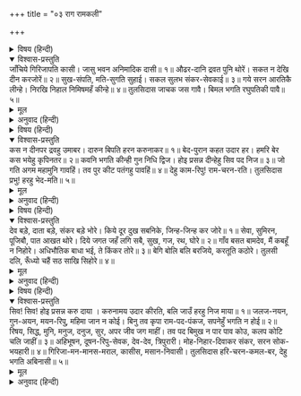 +++
title = "०३ राग रामकली"

+++


<details><summary>विषय (हिन्दी)</summary>

(६)
</details>

<details open><summary>विश्वास-प्रस्तुति</summary>
जाँचिये गिरिजापति कासी।  
जासु भवन अनिमादिक दासी॥ १॥  
औढर-दानि द्रवत पुनि थोरें।  
सकत न देखि दीन करजोरें॥ २॥  
सुख-संपति, मति-सुगति सुहाई।  
सकल सुलभ संकर-सेवकाई॥ ३॥  
गये सरन आरतिकै लीन्हे।  
निरखि निहाल निमिषमहँ कीन्हे॥ ४॥  
तुलसिदास जाचक जस गावै।  
बिमल भगति रघुपतिकी पावै॥ ५॥
</details>

<details><summary>मूल</summary>

जाँचिये गिरिजापति कासी।  
जासु भवन अनिमादिक दासी॥ १॥  
औढर-दानि द्रवत पुनि थोरें।  
सकत न देखि दीन करजोरें॥ २॥  
सुख-संपति, मति-सुगति सुहाई।  
सकल सुलभ संकर-सेवकाई॥ ३॥  
गये सरन आरतिकै लीन्हे।  
निरखि निहाल निमिषमहँ कीन्हे॥ ४॥  
तुलसिदास जाचक जस गावै।  
बिमल भगति रघुपतिकी पावै॥ ५॥
</details>

<details><summary>अनुवाद (हिन्दी)</summary>

भावार्थ—पार्वतीपति शिवजीसे ही याचना करनी चाहिये, जिनका घर काशी है और अणिमा, गरिमा, महिमा, लघिमा, प्राप्ति, प्राकाम्य, ईशित्व और वशित्व नामक आठों सिद्धियाँ जिनकी दासी हैं॥ १॥ शिवजी महाराज औढरदानी हैं, थोड़ी-सी सेवासे ही पिघल जाते हैं। वह दीनोंको हाथ जोड़े खड़ा नहीं देख सकते, उनकी कामना बहुत शीघ्र पूरी कर देते हैं॥ २॥ शंकरकी सेवासे सुख, सम्पत्ति, सुबुद्धि और उत्तम गति आदि सभी पदार्थ सुलभ हो जाते हैं॥ ३॥ जो आतुर जीव उनकी शरण गये, उन्हें शिवजीने तुरंत अपना लिया और देखते ही पलभरमें सबको निहाल कर दिया॥ ४॥ भिखारी तुलसीदास भी यश गाता है, इसे भी रामकी निर्मल भक्तिकी भीख मिले!॥ ५॥
</details>

<details><summary>विषय (हिन्दी)</summary>

(७)
</details>

<details open><summary>विश्वास-प्रस्तुति</summary>
कस न दीनपर द्रवहु उमाबर।  
दारुन बिपति हरन करुनाकर॥ १॥  
बेद-पुरान कहत उदार हर।  
हमरि बेर कस भयेहु कृपिनतर॥ २॥  
कवनि भगति कीन्ही गुन निधि द्विज।  
होइ प्रसन्न दीन्हेहु सिव पद निज॥ ३॥  
जो गति अगम महामुनि गावहिं।  
तव पुर कीट पतंगहु पावहिं॥ ४॥  
देहु काम-रिपु! राम-चरन-रति।  
तुलसिदास प्रभु! हरहु भेद-मति॥ ५॥
</details>

<details><summary>मूल</summary>

कस न दीनपर द्रवहु उमाबर।  
दारुन बिपति हरन करुनाकर॥ १॥  
बेद-पुरान कहत उदार हर।  
हमरि बेर कस भयेहु कृपिनतर॥ २॥  
कवनि भगति कीन्ही गुन निधि द्विज।  
होइ प्रसन्न दीन्हेहु सिव पद निज॥ ३॥  
जो गति अगम महामुनि गावहिं।  
तव पुर कीट पतंगहु पावहिं॥ ४॥  
देहु काम-रिपु! राम-चरन-रति।  
तुलसिदास प्रभु! हरहु भेद-मति॥ ५॥
</details>

<details><summary>अनुवाद (हिन्दी)</summary>

भावार्थ—हे उमा-रमण! आप इस दीनपर कैसे कृपा नहीं करते? हे करुणाकी खानि! आप घोर विपत्तियोंके हरनेवाले हैं॥ १॥ वेद-पुराण कहते हैं कि शिवजी बड़े उदार हैं, फिर मेरे लिये आप इतने अधिक कृपण कैसे हो गये?॥ २॥ गुणनिधि नामक ब्राह्मणने आपकी कौन-सी भक्ति की थी, जिसपर प्रसन्न होकर आपने उसे अपना कल्याणपद दे दिया॥ ३॥ जिस परम गतिको महान् मुनिगण भी दुर्लभ बतलाते हैं, वह आपकी काशीपुरीमें कीट-पतंगोंको भी मिल जाती है॥ ४॥ हे कामारि शिव! हे स्वामी!! तुलसीदासकी भेद-बुद्धि हरणकर उसे श्रीरामके चरणोंकी भक्ति दीजिये॥ ५॥
</details>

<details><summary>विषय (हिन्दी)</summary>

(८)
</details>

<details open><summary>विश्वास-प्रस्तुति</summary>
देव बड़े, दाता बड़े, संकर बड़े भोरे।  
किये दूर दुख सबनिके, जिन्ह-जिन्ह कर जोरे॥ १॥  
सेवा, सुमिरन, पूजिबौ, पात आखत थोरे।  
दिये जगत जहँ लगि सबै, सुख, गज, रथ, घोरे॥ २॥  
गाँव बसत बामदेव, मैं कबहूँ न निहोरे।  
अधिभौतिक बाधा भई, ते किंकर तोरे॥ ३॥  
बेगि बोलि बलि बरजिये, करतूति कठोरे।  
तुलसी दलि, रूँध्यो चहैं सठ साखि सिहोरे॥ ४॥
</details>

<details><summary>मूल</summary>

देव बड़े, दाता बड़े, संकर बड़े भोरे।  
किये दूर दुख सबनिके, जिन्ह-जिन्ह कर जोरे॥ १॥  
सेवा, सुमिरन, पूजिबौ, पात आखत थोरे।  
दिये जगत जहँ लगि सबै, सुख, गज, रथ, घोरे॥ २॥  
गाँव बसत बामदेव, मैं कबहूँ न निहोरे।  
अधिभौतिक बाधा भई, ते किंकर तोरे॥ ३॥  
बेगि बोलि बलि बरजिये, करतूति कठोरे।  
तुलसी दलि, रूँध्यो चहैं सठ साखि सिहोरे॥ ४॥
</details>

<details><summary>अनुवाद (हिन्दी)</summary>

भावार्थ—हे शंकर! आप बड़े देव हैं, बड़े दानी हैं और बड़े भोले हैं। जिन-जिन लोगोंने आपके सामने हाथ जोड़े, आपने बिना भेद-भावके उन सब लोगोंके दुःख दूर कर दिये॥ १॥ आपकी सेवा, स्मरण और पूजनमें तो थोड़े-से बेलपत्र और चावलोंसे ही काम चल जाता है, परंतु इनके बदलेमें आप हाथी, रथ, घोड़े और जगत् में जितने सुखके पदार्थ हैं, सो सभी दे डालते हैं॥ २॥ हे वामदेव! मैं आपके गाँव (काशी)-में रहता हूँ, मैंने कभी आपसे कुछ माँगा नहीं, अब आधिभौतिक कष्टके रूपमें ये आपके किंकरगण मुझे सताने लगे हैं॥ ३॥ इसलिये आप इन कठोर कर्म करनेवालोंको जल्दी बुलाकर डाँट दीजिये, मैं आपकी बलैया लेता हूँ, क्योंकि ये दुष्ट तुलसीदासरूपी तुलसीके पेड़को कुचलकर उसकी जगह शाखोट (सहोर)-के पेड़ लगाना चाहते हैं॥ ४॥
</details>

<details><summary>विषय (हिन्दी)</summary>

(९)
</details>

<details open><summary>विश्वास-प्रस्तुति</summary>
सिव! सिव! होइ प्रसन्न करु दाया ।  
करुनामय उदार कीरति, बलि जाउँ हरहु निज माया॥ १॥  
जलज-नयन, गुन-अयन, मयन-रिपु, महिमा जान न कोई।  
बिनु तव कृपा राम-पद-पंकज, सपनेहुँ भगति न होई॥ २॥  
रिषय, सिद्ध, मुनि, मनुज, दनुज, सुर, अपर जीव जग माहीं।  
तव पद बिमुख न पार पाव कोउ, कलप कोटि चलि जाहीं॥ ३॥  
अहिभूषन, दूषन-रिपु-सेवक, देव-देव, त्रिपुरारी।  
मोह-निहार-दिवाकर संकर, सरन सोक-भयहारी॥ ४॥  
गिरिजा-मन-मानस-मराल, कासीस, मसान-निवासी।  
तुलसिदास हरि-चरन-कमल-बर, देहु भगति अबिनासी॥ ५॥
</details>

<details><summary>मूल</summary>

सिव! सिव! होइ प्रसन्न करु दाया ।  
करुनामय उदार कीरति, बलि जाउँ हरहु निज माया॥ १॥  
जलज-नयन, गुन-अयन, मयन-रिपु, महिमा जान न कोई।  
बिनु तव कृपा राम-पद-पंकज, सपनेहुँ भगति न होई॥ २॥  
रिषय, सिद्ध, मुनि, मनुज, दनुज, सुर, अपर जीव जग माहीं।  
तव पद बिमुख न पार पाव कोउ, कलप कोटि चलि जाहीं॥ ३॥  
अहिभूषन, दूषन-रिपु-सेवक, देव-देव, त्रिपुरारी।  
मोह-निहार-दिवाकर संकर, सरन सोक-भयहारी॥ ४॥  
गिरिजा-मन-मानस-मराल, कासीस, मसान-निवासी।  
तुलसिदास हरि-चरन-कमल-बर, देहु भगति अबिनासी॥ ५॥
</details>

<details><summary>अनुवाद (हिन्दी)</summary>

भावार्थ—हे कल्याणरूप शिवजी! प्रसन्न होकर दया कीजिये। आप करुणामय हैं, आपकी कीर्ति सब ओर फैली हुई है, मैं बलिहारी जाता हूँ, कृपापूर्वक अपनी माया हर लीजिये॥ १॥ आपके नेत्र कमलके समान हैं, आप सर्वगुणसम्पन्न हैं, कामदेवके शत्रु हैं। आपकी कृपा बिना न तो कोई आपकी महिमा जान सकता है और न श्रीरामके चरणकमलोंमें स्वप्नमें भी उसकी भक्ति होती है॥ २॥ ऋषि, सिद्ध, मुनि, मनुष्य, दैत्य, देवता और जगत् में जितने जीव हैं, वे सब आपके चरणोंसे विमुख रहते हुए करोड़ों कल्प बीत जानेपर भी संसार-सागरका पार नहीं पा सकते॥ ३॥ सर्प आपके भूषण हैं, दूषणको मारनेवाले (और सारे दोषोंको हरनेवाले) भगवान् श्रीरामके आप सेवक हैं, आप देवाधिदेव हैं, त्रिपुरासुरका संहार करनेवाले हैं। हे शंकर! आप मोहरूपी कोहरेका नाश करनेके लिये साक्षात् सूर्य हैं, शरणागत जीवोंका शोक और भय हरण करनेवाले हैं॥ ४॥ हे काशीपते! हे श्मशाननिवासी!! हे पार्वतीके मनरूपी मानसरोवरमें विहार करनेवाले राजहंस!!! तुलसीदासको श्रीहरिके श्रेष्ठ चरणकमलोंमें अनपायिनी भक्तिका वरदान दीजिये॥ ५॥
</details>
